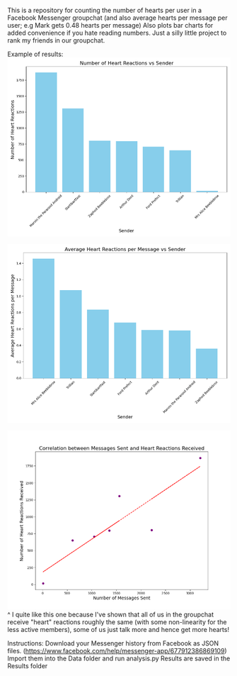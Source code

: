 This is a repository for counting the number of hearts per user in a Facebook Messenger groupchat (and also average hearts per message per user; e.g Mark gets 0.48 hearts per message)
Also plots bar charts for added convenience if you hate reading numbers.
Just a silly little project to rank my friends in our groupchat.

Example of results:
![alt text](https://github.com/aoneillmark/Facebook-Messenger-Heart-Counter/blob/main/Results/heart_reactions.png?raw=true)

![alt text](https://github.com/aoneillmark/Facebook-Messenger-Heart-Counter/blob/main/Results/average_heart_reactions.png?raw=true)

![alt text](https://github.com/aoneillmark/Facebook-Messenger-Heart-Counter/blob/main/Results/messages_vs_heart_reactions.png?raw=true)
^ I quite like this one because I've shown that all of us in the groupchat receive "heart" reactions roughly the same (with some non-linearity for the less active members), some of us just talk more and hence get more hearts!

Instructions:
Download your Messenger history from Facebook as JSON files. (https://www.facebook.com/help/messenger-app/677912386869109)
Import them into the Data folder and run analysis.py
Results are saved in the Results folder
